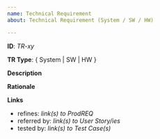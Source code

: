 ```yaml
---
name: Technical Requirement
about: Technical Requirement (System / SW / HW)

---
```


**ID**: _TR-xy_

**TR Type**: { System | SW | HW }

**Description**


**Rationale**


**Links**
  - refines: _link(s) to ProdREQ_
  - referred by: _link(s) to User Story/ies_
  - tested by: _link(s) to Test Case(s)_
